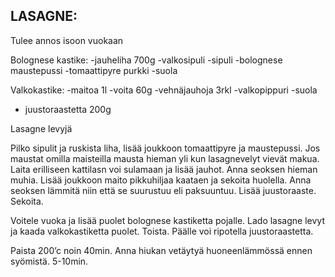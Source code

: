 ## LASAGNE:

Tulee annos isoon vuokaan

Bolognese kastike:
-jauheliha 700g
-valkosipuli
-sipuli
-bolognese maustepussi 
-tomaattipyre purkki
-suola


 Valkokastike:
-maitoa 1l
-voita 60g
-vehnäjauhoja 3rkl
-valkopippuri
-suola
- juustoraastetta 200g

Lasagne levyjä 

Pilko sipulit ja ruskista liha, lisää joukkoon tomaattipyre ja maustepussi. Jos maustat omilla maisteilla mausta hieman yli kun lasagnevelyt vievät makua.
Laita erilliseen kattilasn voi sulamaan ja lisää jauhot. Anna seoksen hieman muhia.
Lisää joukkoon maito pikkuhiljaa kaataen ja sekoita huolella. Anna seoksen lämmitä niin että se suurustuu eli paksuuntuu. Lisää juustoraaste. Sekoita.

Voitele vuoka ja lisää puolet bolognese kastiketta pojalle. Lado lasagne levyt ja kaada valkokastiketta puolet. Toista.
Päälle voi ripotella juustoraastetta.

Paista 200’c noin 40min.
Anna hiukan vetäytyä huoneenlämmössä ennen syömistä. 5-10min.

